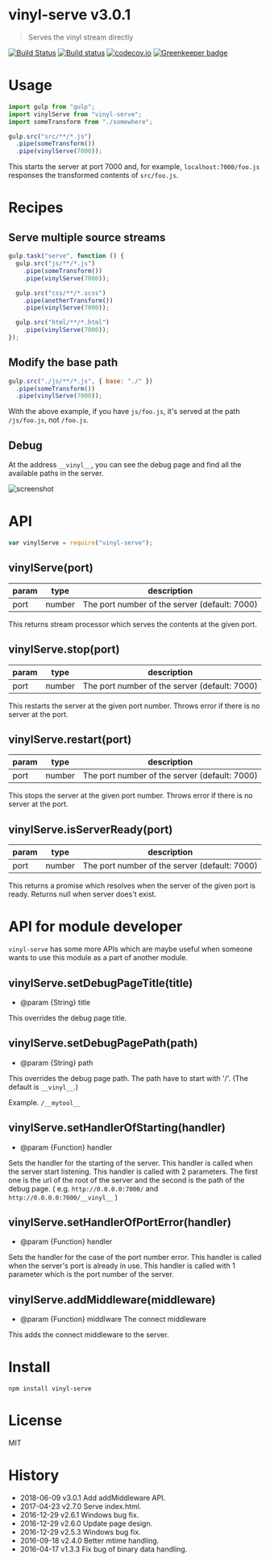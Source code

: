 # vinyl-serve v3.0.1

> Serves the vinyl stream directly

[![Build Status](https://travis-ci.org/kt3k/vinyl-serve.svg?branch=master)](https://travis-ci.org/kt3k/vinyl-serve)
[![Build status](https://ci.appveyor.com/api/projects/status/e77cxvx09psna5mw?svg=true)](https://ci.appveyor.com/project/kt3k/vinyl-serve)
[![codecov.io](https://codecov.io/github/kt3k/vinyl-serve/coverage.svg?branch=master)](https://codecov.io/github/kt3k/vinyl-serve?branch=master)
[![Greenkeeper badge](https://badges.greenkeeper.io/kt3k/vinyl-serve.svg)](https://greenkeeper.io/)

# Usage

```js
import gulp from "gulp";
import vinylServe from "vinyl-serve";
import someTransform from "./somewhere";

gulp.src("src/**/*.js")
  .pipe(someTransform())
  .pipe(vinylServe(7000));
```

This starts the server at port 7000 and, for example, `localhost:7000/foo.js`
responses the transformed contents of `src/foo.js`.

# Recipes

## Serve multiple source streams

```js
gulp.task("serve", function () {
  gulp.src("js/**/*.js")
    .pipe(someTransform())
    .pipe(vinylServe(7000));

  gulp.src("css/**/*.scss")
    .pipe(anotherTransform())
    .pipe(vinylServe(7000));

  gulp.src("html/**/*.html")
    .pipe(vinylServe(7000));
});
```

## Modify the base path

```js
gulp.src("./js/**/*.js", { base: "./" })
  .pipe(someTransform())
  .pipe(vinylServe(7000));
```

With the above example, if you have `js/foo.js`, it's served at the path
`/js/foo.js`, not `/foo.js`.

## Debug

At the address `__vinyl__`, you can see the debug page and find all the
available paths in the server.

![screenshot](https://kt3k.github.io/vinyl-serve/assets/ss.png)

# API

```js
var vinylServe = require("vinyl-serve");
```

## vinylServe(port)

| param | type   | description                                   |
| ----- | ------ | --------------------------------------------- |
| port  | number | The port number of the server (default: 7000) |

This returns stream processor which serves the contents at the given port.

## vinylServe.stop(port)

| param | type   | description                                   |
| ----- | ------ | --------------------------------------------- |
| port  | number | The port number of the server (default: 7000) |

This restarts the server at the given port number. Throws error if there is no
server at the port.

## vinylServe.restart(port)

| param | type   | description                                   |
| ----- | ------ | --------------------------------------------- |
| port  | number | The port number of the server (default: 7000) |

This stops the server at the given port number. Throws error if there is no
server at the port.

## vinylServe.isServerReady(port)

| param | type   | description                                   |
| ----- | ------ | --------------------------------------------- |
| port  | number | The port number of the server (default: 7000) |

This returns a promise which resolves when the server of the given port is
ready. Returns null when server does't exist.

# API for module developer

`vinyl-serve` has some more APIs which are maybe useful when someone wants to
use this module as a part of another module.

## vinylServe.setDebugPageTitle(title)

- @param {String} title

This overrides the debug page title.

## vinylServe.setDebugPagePath(path)

- @param {String} path

This overrides the debug page path. The path have to start with '/'. (The
default is `__vinyl__`.)

Example. `/__mytool__`

## vinylServe.setHandlerOfStarting(handler)

- @param {Function} handler

Sets the handler for the starting of the server. This handler is called when the
server start listening. This handler is called with 2 parameters. The first one
is the url of the root of the server and the second is the path of the debug
page. ( e.g. `http://0.0.0.0:7000/` and `http://0.0.0.0:7000/__vinyl__` )

## vinylServe.setHandlerOfPortError(handler)

- @param {Function} handler

Sets the handler for the case of the port number error. This handler is called
when the server's port is already in use. This handler is called with 1
parameter which is the port number of the server.

## vinylServe.addMiddleware(middleware)

- @param {Function} middlware The connect middleware

This adds the connect middleware to the server.

# Install

```
npm install vinyl-serve
```

# License

MIT

# History

- 2018-06-09 v3.0.1 Add addMiddleware API.
- 2017-04-23 v2.7.0 Serve index.html.
- 2016-12-29 v2.6.1 Windows bug fix.
- 2016-12-29 v2.6.0 Update page design.
- 2016-12-29 v2.5.3 Windows bug fix.
- 2016-09-18 v2.4.0 Better mtime handling.
- 2016-04-17 v1.3.3 Fix bug of binary data handling.
